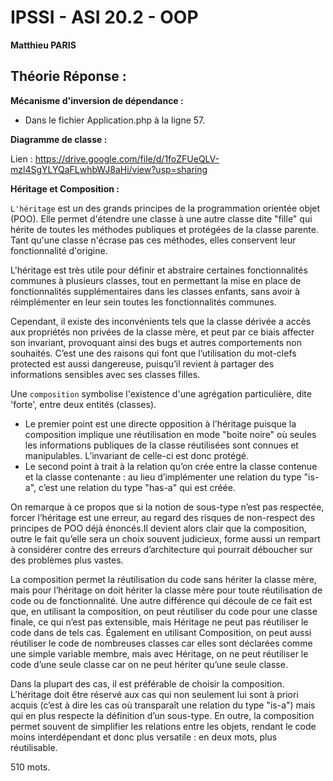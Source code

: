 # IPSSI - ASI 20.2 - OOP

**Matthieu PARIS**

## Théorie Réponse :

**Mécanisme d'inversion de dépendance :**

- Dans le fichier Application.php à la ligne 57.

**Diagramme de classe :**

Lien : https://drive.google.com/file/d/1foZFUeQLV-mzl4SgYLYQaFLwhbWJ8aHi/view?usp=sharing

**Héritage et Composition :** 

`L'héritage` est un des grands principes de la programmation orientée objet (POO). Elle permet d'étendre une classe à une autre classe dite "fille" qui hérite de toutes les méthodes publiques et protégées de la classe parente. Tant qu'une classe n'écrase pas ces méthodes, elles conservent leur fonctionnalité d'origine.

L'héritage est très utile pour définir et abstraire certaines fonctionnalités communes à plusieurs classes, tout en permettant la mise en place de fonctionnalités supplémentaires dans les classes enfants, sans avoir à réimplémenter en leur sein toutes les fonctionnalités communes.

Cependant, il existe des inconvénients tels que la classe dérivée a accès aux propriétés non privées de la classe mère, et peut par ce biais affecter son invariant, provoquant ainsi des bugs et autres comportements non souhaités. C’est une des raisons qui font que l’utilisation du mot-clefs protected est aussi dangereuse, puisqu’il revient à partager des informations sensibles avec ses classes filles.

Une `composition` symbolise l'existence d'une agrégation particulière, dite 'forte', entre deux entités (classes).

- Le premier point est une directe opposition à l'héritage puisque la composition implique une réutilisation en mode "boite noire" où seules les informations publiques de la classe réutilisées sont connues et manipulables. L’invariant de celle-ci est donc protégé.
- Le second point à trait à la relation qu’on crée entre la classe contenue et la classe contenante : au lieu d’implémenter une relation du type "is-a", c’est une relation du type "has-a" qui est créée.

On remarque à ce propos que si la notion de sous-type n’est pas respectée, forcer l’héritage est une erreur, au regard des risques de non-respect des principes de POO déjà énoncés.Il devient alors clair que la composition, outre le fait qu’elle sera un choix souvent judicieux, forme aussi un rempart à considérer contre des erreurs d’architecture qui pourrait déboucher sur des problèmes plus vastes.

La composition permet la réutilisation du code sans hériter la classe mère, mais pour l’héritage on doit hériter la classe mère pour toute réutilisation de code ou de fonctionnalité. Une autre différence qui découle de ce fait est que, en utilisant la composition, on peut réutiliser du code pour une classe finale, ce qui n’est pas extensible, mais Héritage ne peut pas réutiliser le code dans de tels cas. Également en utilisant Composition, on peut aussi réutiliser le code de nombreuses classes car elles sont déclarées comme une simple variable membre, mais avec Héritage, on ne peut réutiliser le code d’une seule classe car on ne peut hériter qu’une seule classe.
                                                                                                                                                                                    
Dans la plupart des cas, il est préférable de choisir la composition. L’héritage doit être réservé aux cas qui non seulement lui sont à priori acquis (c’est à dire les cas où transparaît une relation du type "is-a") mais qui en plus respecte la définition d’un sous-type. En outre, la composition permet souvent de simplifier les relations entre les objets, rendant le code moins interdépendant et donc plus versatile : en deux mots, plus réutilisable. 

510 mots.
